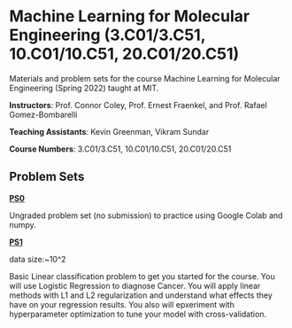 # Machine Learning for Molecular Engineering (3.C01/3.C51, 10.C01/10.C51, 20.C01/20.C51)

Materials and problem sets for the course Machine Learning for Molecular Engineering (Spring 2022) taught at MIT.

**Instructors**: Prof. Connor Coley, Prof. Ernest Fraenkel, and Prof. Rafael Gomez-Bombarelli 

**Teaching Assistants**: Kevin Greenman, Vikram Sundar

**Course Numbers**: 3.C01/3.C51, 10.C01/10.C51, 20.C01/20.C51

## Problem Sets

[**PS0**](https://github.com/vikram-sundar/ML4MolEng_Spring2022/blob/main/psets/ps0/MLMOL_Spring_2022_PS0.pdf)

Ungraded problem set (no submission) to practice using Google Colab and numpy.

[**PS1**](https://github.com/vikram-sundar/ML4MolEng_Spring2022/blob/main/psets/ps1/MLMOL_Spring_2022_PS1.pdf)

data size:~10^2

Basic Linear classification problem to get you started for the course. You will use Logistic Regression to diagnose Cancer. You will apply linear methods with L1 and L2 regularization and understand what effects they have on your regression results. You also will epxeriment with hyperparameter optimization to tune your model with cross-validation.
